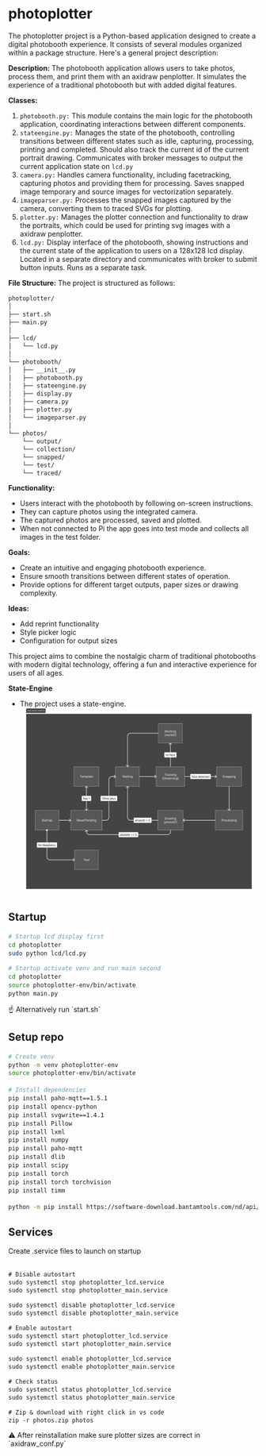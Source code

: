 # photoplotter
The photoplotter project is a Python-based application designed to create a digital photobooth experience. It consists of several modules organized within a package structure. Here's a general project description:

**Description:**
The photobooth application allows users to take photos, process them, and print them with an axidraw penplotter. It simulates the experience of a traditional photobooth but with added digital features. 

**Classes:**

1. `photobooth.py:` This module contains the main logic for the photobooth application, coordinating interactions between different components.
2. `stateengine.py:` Manages the state of the photobooth, controlling transitions between different states such as idle, capturing, processing, printing and completed.
Should also track the current id of the current portrait drawing. Communicates with broker messages to output the current application state on `lcd.py`
3. `camera.py:` Handles camera functionality, including facetracking, capturing photos and providing them for processing. Saves snapped image temporary and source images for vectorization separately.
4. `imageparser.py:` Processes the snapped images captured by the camera, converting them to traced SVGs for plotting.
5. `plotter.py:` Manages the plotter connection and functionality to draw the portraits, which could be used for printing svg images with a axidraw penplotter.
6. `lcd.py:` Display interface of the photobooth, showing instructions and the current state of the application to users on a 128x128 lcd display. Located in a separate directory and communicates with broker to submit button inputs. Runs as a separate task.

**File Structure:**
The project is structured as follows:

```
photoplotter/
│
├── start.sh
├── main.py
│
├── lcd/
│   └── lcd.py
│
└── photobooth/
│   ├── __init__.py
│   ├── photobooth.py
│   ├── stateengine.py
│   ├── display.py
│   ├── camera.py
│   ├── plotter.py
│   └── imageparser.py
│   
└── photos/
	└── output/
	└── collection/
	└── snapped/
	└── test/
	└── traced/

```

**Functionality:**

- Users interact with the photobooth by following on-screen instructions.
- They can capture photos using the integrated camera.
- The captured photos are processed, saved and plotted.
- When not connected to Pi the app goes into test mode and collects all images in the test folder.

**Goals:**

- Create an intuitive and engaging photobooth experience.
- Ensure smooth transitions between different states of operation.
- Provide options for different target outputs, paper sizes or drawing complexity.

**Ideas:**

- Add reprint functionality
- Style picker logic
- Configuration for output sizes

This project aims to combine the nostalgic charm of traditional photobooths with modern digital technology, offering a fun and interactive experience for users of all ages.

**State-Engine**
- The project uses a state-engine.
![State engine for this branch](doc/state-engine-stadtfest.jpg)


## Startup

```bash
# Startup lcd display first
cd photoplotter
sudo python lcd/lcd.py
```

```bash
# Startup activate venv and run main second
cd photoplotter
source photoplotter-env/bin/activate
python main.py
```

<aside>
☝ Alternatively run `start.sh`
</aside>

## Setup repo

```bash
# Create venv
python -m venv photoplotter-env
source photoplotter-env/bin/activate

# Install dependencies
pip install paho-mqtt==1.5.1
pip install opencv-python
pip install svgwrite==1.4.1
pip install Pillow
pip install lxml
pip install numpy
pip install paho-mqtt
pip install dlib
pip install scipy
pip install torch
pip install torch torchvision
pip install timm

python -m pip install https://software-download.bantamtools.com/nd/api/nextdraw_api.zip
```


## Services
Create .service files to launch on startup
```

# Disable autostart
sudo systemctl stop photoplotter_lcd.service
sudo systemctl stop photoplotter_main.service
```
```
sudo systemctl disable photoplotter_lcd.service
sudo systemctl disable photoplotter_main.service
```
```
# Enable autostart
sudo systemctl start photoplotter_lcd.service
sudo systemctl start photoplotter_main.service
```
```
sudo systemctl enable photoplotter_lcd.service
sudo systemctl enable photoplotter_main.service
```
```
# Check status
sudo systemctl status photoplotter_lcd.service
sudo systemctl status photoplotter_main.service
```
```
# Zip & download with right click in vs code
zip -r photos.zip photos
```

<aside>
⚠️ After reinstallation make sure plotter sizes are correct in `axidraw_conf.py`
</aside>